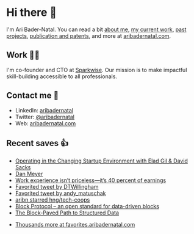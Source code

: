 # Hi there  👋

I'm Ari Bader-Natal. You can read a bit [about me](https://aribadernatal.com), [my current work](https://aribadernatal.com/projects/Sparkwise/), [past projects](https://aribadernatal.com/projects/), [publication and patents](https://aribadernatal.com/publications), and more at [aribadernatal.com](https://aribadernatal.com).

## Work  👨‍💻

I'm co-founder and CTO at [Sparkwise](https://sparkwise.co). Our mission is to make impactful skill-building accessible to all professionals.

## Contact me  💬 

- LinkedIn: [aribadernatal](https://linkedin.com/in/aribadernatal)
- Twitter: [@aribadernatal](https://twitter.com/aribadernatal)
- Web: [aribadernatal.com](https://aribadernatal.com)

## Recent saves  👍

<!--START_SECTION:feed-->
* [Operating in the Changing Startup Environment with Elad Gil &amp; David Sacks](https:&#x2F;&#x2F;favorites.aribadernatal.com&#x2F;pocket-favorites&#x2F;2022&#x2F;06&#x2F;operating-in-the-changing-startup-environment-with-elad-gil-david-sacks&#x2F;)
* [Dan Meyer](https:&#x2F;&#x2F;favorites.aribadernatal.com&#x2F;pocket-favorites&#x2F;2022&#x2F;06&#x2F;dan-meyer&#x2F;)
* [Work experience isn’t priceless—it’s 40 percent of earnings](https:&#x2F;&#x2F;favorites.aribadernatal.com&#x2F;pocket-favorites&#x2F;2022&#x2F;06&#x2F;work-experience-isnt-priceless-its-40-percent-of-earnings&#x2F;)
* [Favorited tweet by DTWillingham](https:&#x2F;&#x2F;favorites.aribadernatal.com&#x2F;twitter-favorites&#x2F;2022&#x2F;06&#x2F;favorited-tweet-by-dtwillingham-2&#x2F;)
* [Favorited tweet by andy_matuschak](https:&#x2F;&#x2F;favorites.aribadernatal.com&#x2F;twitter-favorites&#x2F;2022&#x2F;06&#x2F;favorited-tweet-by-andy_matuschak-13&#x2F;)
* [aribn starred hng&#x2F;tech-coops](https:&#x2F;&#x2F;favorites.aribadernatal.com&#x2F;github-favorites&#x2F;2022&#x2F;06&#x2F;aribn-starred-hng-tech-coops&#x2F;)
* [Block Protocol – an open standard for data-driven blocks](https:&#x2F;&#x2F;favorites.aribadernatal.com&#x2F;pocket-favorites&#x2F;2022&#x2F;06&#x2F;block-protocol-an-open-standard-for-data-driven-blocks&#x2F;)
* [The Block-Paved Path to Structured Data](https:&#x2F;&#x2F;favorites.aribadernatal.com&#x2F;pocket-favorites&#x2F;2022&#x2F;06&#x2F;the-block-paved-path-to-structured-data&#x2F;)
<!--END_SECTION:feed-->
* [Thousands more at favorites.aribadernatal.com](https://favorites.aribadernatal.com)
